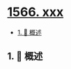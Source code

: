 # [1566. xxx](https://github.com/Tdahuyou/TNotes.leetcode/tree/main/notes/1566.%20xxx)

<!-- region:toc -->

- [1. 📝 概述](#1--概述)

<!-- endregion:toc -->

## 1. 📝 概述
